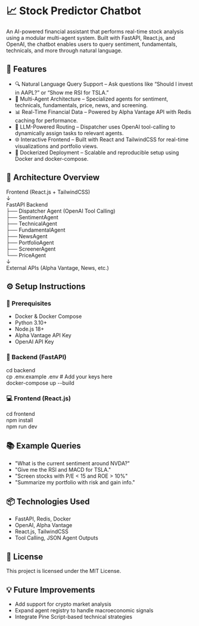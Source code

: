 # 📈 Stock Predictor Chatbot

An AI-powered financial assistant that performs real-time stock analysis using a modular multi-agent system. Built with FastAPI, React.js, and OpenAI, the chatbot enables users to query sentiment, fundamentals, technicals, and more through natural language.

## 🚀 Features

- 🔍 Natural Language Query Support – Ask questions like “Should I invest in AAPL?” or “Show me RSI for TSLA.”
- 🤖 Multi-Agent Architecture – Specialized agents for sentiment, technicals, fundamentals, price, news, and screening.
- 📊 Real-Time Financial Data – Powered by Alpha Vantage API with Redis caching for performance.
- 🧠 LLM-Powered Routing – Dispatcher uses OpenAI tool-calling to dynamically assign tasks to relevant agents.
- 🌐 Interactive Frontend – Built with React and TailwindCSS for real-time visualizations and portfolio views.
- 🐳 Dockerized Deployment – Scalable and reproducible setup using Docker and docker-compose.

## 🧱 Architecture Overview

Frontend (React.js + TailwindCSS)  
↓  
FastAPI Backend  
├── Dispatcher Agent (OpenAI Tool Calling)  
├── SentimentAgent  
├── TechnicalAgent  
├── FundamentalAgent  
├── NewsAgent  
├── PortfolioAgent  
├── ScreenerAgent  
└── PriceAgent  
↓  
External APIs (Alpha Vantage, News, etc.)

## ⚙️ Setup Instructions

### 🔧 Prerequisites

- Docker & Docker Compose  
- Python 3.10+  
- Node.js 18+  
- Alpha Vantage API Key  
- OpenAI API Key  

### 🐳 Backend (FastAPI)

cd backend  
cp .env.example .env  # Add your keys here  
docker-compose up --build  

### 💻 Frontend (React.js)

cd frontend  
npm install  
npm run dev  

## 📚 Example Queries

- "What is the current sentiment around NVDA?"  
- "Give me the RSI and MACD for TSLA."  
- "Screen stocks with P/E < 15 and ROE > 10%"  
- "Summarize my portfolio with risk and gain info."  

## 📦 Technologies Used

- FastAPI, Redis, Docker  
- OpenAI, Alpha Vantage  
- React.js, TailwindCSS  
- Tool Calling, JSON Agent Outputs  

## 📄 License

This project is licensed under the MIT License.

## 💡 Future Improvements

- Add support for crypto market analysis  
- Expand agent registry to handle macroeconomic signals  
- Integrate Pine Script-based technical strategies
